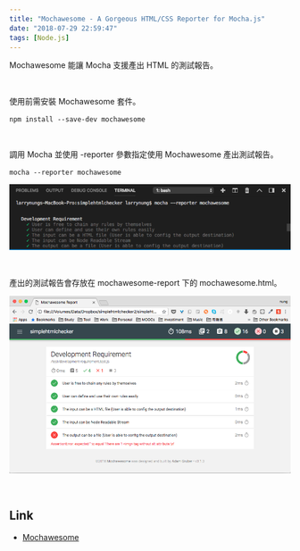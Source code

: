 ```yaml
---
title: "Mochawesome - A Gorgeous HTML/CSS Reporter for Mocha.js"
date: "2018-07-29 22:59:47"
tags: [Node.js]
---
```



Mochawesome 能讓 Mocha 支援產出 HTML 的測試報告。  

<!-- More -->

<br/>


使用前需安裝 Mochawesome 套件。  

    npm install --save-dev mochawesome

<br/>


調用 Mocha 並使用 -reporter 參數指定使用 Mochawesome 產出測試報告。  

    mocha --reporter mochawesome

![1.png](1.png)
 
<br/>


產出的測試報告會存放在 mochawesome-report 下的 mochawesome.html。  

![2.png](2.png)
 
<br/>


Link
----
* [Mochawesome](http://adamgruber.github.io/mochawesome/)

